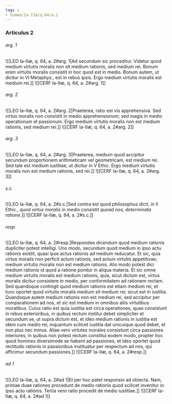 ```yaml
---
tags : 
- Summa/Ia-IIæ/q.64/a.2
---
```


### Articulus 2

###### arg. 1
![[LEO Ia-IIæ, q. 64, a. 2#arg. 1|Ad secundum sic proceditur. Videtur quod medium virtutis moralis non sit medium rationis, sed medium rei. Bonum enim virtutis moralis consistit in hoc quod est in medio. Bonum autem, ut dicitur in VI Metaphys., est in rebus ipsis. Ergo medium virtutis moralis est medium rei.]]
![[CERF Ia-IIæ, q. 64, a. 2#arg. 1]]

###### arg. 2
![[LEO Ia-IIæ, q. 64, a. 2#arg. 2|Praeterea, ratio est vis apprehensiva. Sed virtus moralis non consistit in medio apprehensionum; sed magis in medio operationum et passionum. Ergo medium virtutis moralis non est medium rationis, sed medium rei.]]
![[CERF Ia-IIæ, q. 64, a. 2#arg. 2]]

###### arg. 3
![[LEO Ia-IIæ, q. 64, a. 2#arg. 3|Praeterea, medium quod accipitur secundum proportionem arithmeticam vel geometricam, est medium rei. Sed tale est medium iustitiae, ut dicitur in V Ethic. Ergo medium virtutis moralis non est medium rationis, sed rei.]]
![[CERF Ia-IIæ, q. 64, a. 2#arg. 3]]

###### s.c.
![[LEO Ia-IIæ, q. 64, a. 2#s.c.|Sed contra est quod philosophus dicit, in II Ethic., quod *virtus moralis in medio consistit quoad nos, determinata ratione*.]]
![[CERF Ia-IIæ, q. 64, a. 2#s.c.]]

###### resp.
![[LEO Ia-IIæ, q. 64, a. 2#resp.|Respondeo dicendum quod medium rationis dupliciter potest intelligi. Uno modo, secundum quod medium in ipso actu rationis existit, quasi ipse actus rationis ad medium reducatur. Et sic, quia virtus moralis non perficit actum rationis, sed actum virtutis appetitivae; medium virtutis moralis non est medium rationis. Alio modo potest dici medium rationis id quod a ratione ponitur in aliqua materia. Et sic omne medium virtutis moralis est medium rationis, quia, sicut dictum est, virtus moralis dicitur consistere in medio, per conformitatem ad rationem rectam. Sed quandoque contingit quod medium rationis est etiam medium rei, et tunc oportet quod virtutis moralis medium sit medium rei; sicut est in iustitia. Quandoque autem medium rationis non est medium rei, sed accipitur per comparationem ad nos, et sic est medium in omnibus aliis virtutibus moralibus. Cuius ratio est quia iustitia est circa operationes, quae consistunt in rebus exterioribus, in quibus rectum institui debet simpliciter et secundum se, ut supra dictum est, et ideo medium rationis in iustitia est idem cum medio rei, inquantum scilicet iustitia dat unicuique quod debet, et non plus nec minus. Aliae vero virtutes morales consistunt circa passiones interiores, in quibus non potest rectum constitui eodem modo, propter hoc quod homines diversimode se habent ad passiones, et ideo oportet quod rectitudo rationis in passionibus instituatur per respectum ad nos, qui afficimur secundum passiones.]]
![[CERF Ia-IIæ, q. 64, a. 2#resp.]]

###### ad 1
![[LEO Ia-IIæ, q. 64, a. 2#ad 1|Et per hoc patet responsio ad obiecta. Nam, primae duae rationes procedunt de medio rationis quod scilicet invenitur in ipso actu rationis. Tertia vero ratio procedit de medio iustitiae.]]
![[CERF Ia-IIæ, q. 64, a. 2#ad 1]]

